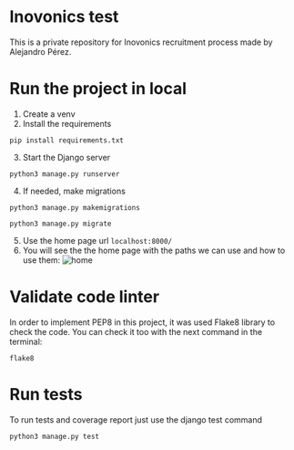 # Inovonics test
This is a private repository for Inovonics recruitment process made by Alejandro Pérez.

# Run the project in local
1. Create a venv  
2. Install the requirements  
~~~
pip install requirements.txt  
~~~
3. Start the Django server  
~~~
python3 manage.py runserver
~~~  
4. If needed, make migrations
~~~
python3 manage.py makemigrations
~~~  
~~~
python3 manage.py migrate
~~~  
5. Use the home page url `localhost:8000/`  
6. You will see the the home page with the paths we can use and how to use them:
![home](https://user-images.githubusercontent.com/78990484/149033625-7abea25f-4797-4f1b-8c7a-a5a376c41e7d.png)


# Validate code linter  
In order to implement PEP8 in this project, it was used Flake8 library to check the code. You can check it too with the next command in the terminal:  
~~~
flake8
~~~
  
# Run tests  
To run tests and coverage report just use the django test command  
~~~
python3 manage.py test
~~~  
  
